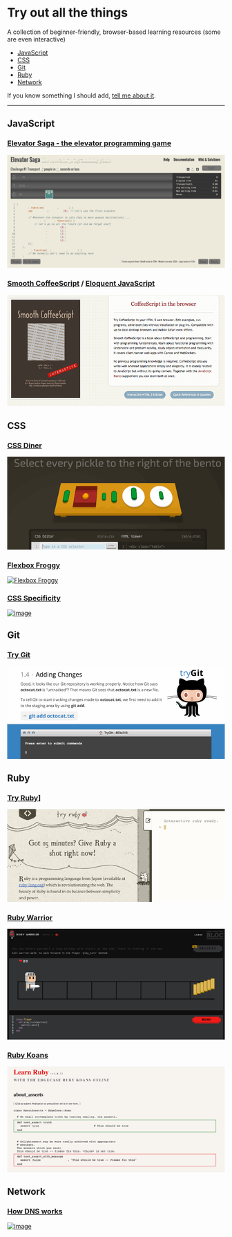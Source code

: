 # Try out all the things

A collection of beginner-friendly, browser-based learning resources (some are even interactive)



- [JavaScript](#javascript)
- [CSS](#css)
- [Git](#css)
- [Ruby](#ruby)
- [Network](#network)

If you know something I should add, [tell me about it](https://github.com/filtercake/try-out-all-the-things/issues/new).

---

## JavaScript

### [Elevator Saga - the elevator programming game](http://play.elevatorsaga.com/)

[![image](images/elevatorsaga.gif)](http://play.elevatorsaga.com/)

### [Smooth CoffeeScript](https://autotelicum.github.io/Smooth-CoffeeScript/) / [Eloquent JavaScript](http://eloquentjavascript.net/)

[![image](images/offeescript.png)](https://autotelicum.github.io/Smooth-CoffeeScript/)



## CSS

### [CSS Diner](http://flukeout.github.io/)

[![CSS Diner](images/cssdiner.gif)](http://flukeout.github.io/)

### [Flexbox Froggy](http://flexboxfroggy.com/)

[ ![Flexbox Froggy](https://cloud.githubusercontent.com/assets/170145/13507203/f260b692-e181-11e5-962a-231feee54345.png)](http://flexboxfroggy.com/)


### [CSS Specificity](http://cssspecificity.com/)

[ ![image](https://cloud.githubusercontent.com/assets/170145/8761092/d22bb6a8-2d3e-11e5-978e-667fdeed2aac.png) ](http://cssspecificity.com/)



## Git

### [Try Git](https://try.github.io/levels/1/challenges/1)

[![Try Git](images/trygit.gif)](https://try.github.io/levels/1/challenges/1)




## Ruby 

### [Try Ruby](http://tryruby.org/)]

[ ![](images/tryruby.gif) ](http://tryruby.org/)


### [Ruby Warrior](https://www.bloc.io/ruby-warrior/)

[ ![](images/rubywarrior.gif) ](http://tryruby.org/)

### [Ruby Koans](http://koans.herokuapp.com/en)

[ ![](images/rubykoans.gif) ](http://koans.herokuapp.com/en)


## Network

### [How DNS works](https://howdns.works/)


[ ![image](https://cloud.githubusercontent.com/assets/170145/8761087/511d8762-2d3e-11e5-812d-dbe40807c755.png) ](https://howdns.works/)

